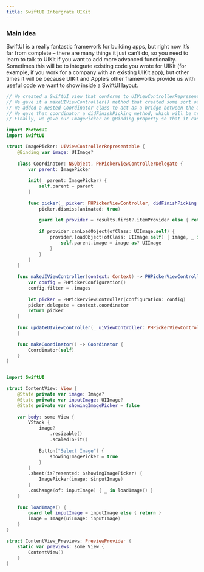 ```yaml
---
title: SwiftUI Intergrate UIKit
---
```


### Main Idea

SwiftUI is a really fantastic framework for building apps, but right now it’s far from complete – there are many things it just can’t do, so you need to learn to talk to UIKit if you want to add more advanced functionality. Sometimes this will be to integrate existing code you wrote for UIKit (for example, if you work for a company with an existing UIKit app), but other times it will be because UIKit and Apple’s other frameworks provide us with useful code we want to show inside a SwiftUI layout.

```swift
// We created a SwiftUI view that conforms to UIViewControllerRepresentable.
// We gave it a makeUIViewController() method that created some sort of UIViewController, which in our example was a PHPickerViewController.
// We added a nested Coordinator class to act as a bridge between the UIKit view controller and our SwiftUI view.
// We gave that coordinator a didFinishPicking method, which will be triggered by iOS when an image was selected.
// Finally, we gave our ImagePicker an @Binding property so that it can send changes back to a parent view.

import PhotosUI
import SwiftUI

struct ImagePicker: UIViewControllerRepresentable {
    @Binding var image: UIImage?
    
    class Coordinator: NSObject, PHPickerViewControllerDelegate {
        var parent: ImagePicker
        
        init(_ parent: ImagePicker) {
            self.parent = parent
        }
        
        func picker(_ picker: PHPickerViewController, didFinishPicking results: [PHPickerResult]) {
            picker.dismiss(animated: true)
            
            guard let provider = results.first?.itemProvider else { return }
            
            if provider.canLoadObject(ofClass: UIImage.self) {
                provider.loadObject(ofClass: UIImage.self) { image, _ in
                    self.parent.image = image as? UIImage
                }
            }
        }
    }
    
    func makeUIViewController(context: Context) -> PHPickerViewController {
        var config = PHPickerConfiguration()
        config.filter = .images
        
        let picker = PHPickerViewController(configuration: config)
        picker.delegate = context.coordinator
        return picker
    }
    
    func updateUIViewController(_ uiViewController: PHPickerViewController, context: Context) {
    }

    func makeCoordinator() -> Coordinator {
        Coordinator(self)
    }
}


import SwiftUI

struct ContentView: View {
    @State private var image: Image?
    @State private var inputImage: UIImage?
    @State private var showingImagePicker = false
    
    var body: some View {
        VStack {
            image?
                .resizable()
                .scaledToFit()
            
            Button("Select Image") {
                showingImagePicker = true
            }
        }
        .sheet(isPresented: $showingImagePicker) {
            ImagePicker(image: $inputImage)
        }
        .onChange(of: inputImage) { _ in loadImage() }
    }
    
    func loadImage() {
        guard let inputImage = inputImage else { return }
        image = Image(uiImage: inputImage)
    }
}

struct ContentView_Previews: PreviewProvider {
    static var previews: some View {
        ContentView()
    }
}


```
